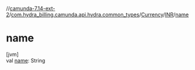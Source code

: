 //[camunda-7.14-ext-2](../../../../index.md)/[com.hydra_billing.camunda.api.hydra.common_types](../../index.md)/[Currency](../index.md)/[INR](index.md)/[name](name.md)

# name

[jvm]\
val [name](name.md): String
